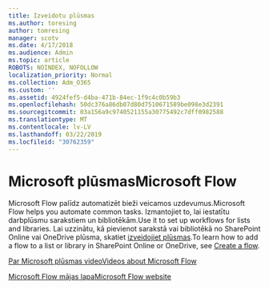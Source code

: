 ```yaml
---
title: Izveidotu plūsmas
ms.author: toresing
author: tomresing
manager: scotv
ms.date: 4/17/2018
ms.audience: Admin
ms.topic: article
ROBOTS: NOINDEX, NOFOLLOW
localization_priority: Normal
ms.collection: Adm_O365
ms.custom: ''
ms.assetid: 4924fef5-d4ba-471b-84ec-1f9c4c0b59b3
ms.openlocfilehash: 50dc376a86db07d80d7510671589be098e3d2391
ms.sourcegitcommit: 03a156a9c9740521155a30775492c7dff0982588
ms.translationtype: MT
ms.contentlocale: lv-LV
ms.lasthandoff: 03/22/2019
ms.locfileid: "30762359"
---
```

# <a name="microsoft-flow"></a><span data-ttu-id="70048-102">Microsoft plūsmas</span><span class="sxs-lookup"><span data-stu-id="70048-102">Microsoft Flow</span></span>

<span data-ttu-id="70048-103">Microsoft Flow palīdz automatizēt bieži veicamos uzdevumus.</span><span class="sxs-lookup"><span data-stu-id="70048-103">Microsoft Flow helps you automate common tasks.</span></span> <span data-ttu-id="70048-104">Izmantojiet to, lai iestatītu darbplūsmu sarakstiem un bibliotēkām.</span><span class="sxs-lookup"><span data-stu-id="70048-104">Use it to set up workflows for lists and libraries.</span></span> <span data-ttu-id="70048-105">Lai uzzinātu, kā pievienot sarakstā vai bibliotēkā no SharePoint Online vai OneDrive plūsma, skatiet [izveidojiet plūsmas](https://go.microsoft.com/fwlink/?linkid=869408).</span><span class="sxs-lookup"><span data-stu-id="70048-105">To learn how to add a flow to a list or library in SharePoint Online or OneDrive, see [Create a flow](https://go.microsoft.com/fwlink/?linkid=869408).</span></span>
  
[<span data-ttu-id="70048-106">Par Microsoft plūsmas video</span><span class="sxs-lookup"><span data-stu-id="70048-106">Videos about Microsoft Flow</span></span>](https://go.microsoft.com/fwlink/?linkid=864641)
  
[<span data-ttu-id="70048-107">Microsoft Flow mājas lapa</span><span class="sxs-lookup"><span data-stu-id="70048-107">Microsoft Flow website</span></span>](https://go.microsoft.com/fwlink/?linkid=864642)
  

